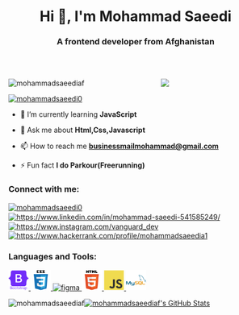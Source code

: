 <h1 align="center">Hi 👋, I'm Mohammad Saeedi</h1>
<h3 align="center">A  frontend developer from Afghanistan</h3>
<br><br> 
<p align="center">
  <img src="https://cdn.dribbble.com/users/1162077/screenshots/4649464/media/76bd131b4aa3447eb9f9d0887972c066.gif" width="40%" align="right"/>
</p>
<p align="left"> <img src="https://komarev.com/ghpvc/?username=mohammadsaeediaf&label=Profile%20views&color=0e75b6&style=flat" alt="mohammadsaeediaf" /> </p>
<p align="left"> <a href="https://twitter.com/mohammadsaeedi0" target="blank"><img src="https://img.shields.io/twitter/follow/mohammadsaeedi0?logo=twitter&style=for-the-badge" alt="mohammadsaeedi0" /></a> </p>

- 🌱 I’m currently learning **JavaScript**

- 💬 Ask me about **Html,Css,Javascript**

- 📫 How to reach me **businessmailmohammad@gmail.com**

- ⚡ Fun fact **I do Parkour(Freerunning)**
 
<h3 align="left">Connect with me:</h3>
<p align="left">
<a href="https://twitter.com/mohammadsaeedi0" target="blank"><img align="center" src="https://raw.githubusercontent.com/rahuldkjain/github-profile-readme-generator/master/src/images/icons/Social/twitter.svg" alt="mohammadsaeedi0" height="30" width="40" /></a>
<a href="https://linkedin.com/in/https://www.linkedin.com/in/mohammad-saeedi-541585249/" target="blank"><img align="center" src="https://raw.githubusercontent.com/rahuldkjain/github-profile-readme-generator/master/src/images/icons/Social/linked-in-alt.svg" alt="https://www.linkedin.com/in/mohammad-saeedi-541585249/" height="30" width="40" /></a>
<a href="https://instagram.com/https://www.instagram.com/vanguard_dev" target="blank"><img align="center" src="https://raw.githubusercontent.com/rahuldkjain/github-profile-readme-generator/master/src/images/icons/Social/instagram.svg" alt="https://www.instagram.com/vanguard_dev" height="30" width="40" /></a>
<a href="https://www.hackerrank.com/https://www.hackerrank.com/profile/mohammadsaeedia1" target="blank"><img align="center" src="https://raw.githubusercontent.com/rahuldkjain/github-profile-readme-generator/master/src/images/icons/Social/hackerrank.svg" alt="https://www.hackerrank.com/profile/mohammadsaeedia1" height="30" width="40" /></a>
</p>

<h3 align="left">Languages and Tools:</h3>
<p align="left"> <a href="https://getbootstrap.com" target="_blank" rel="noreferrer"> <img src="https://raw.githubusercontent.com/devicons/devicon/master/icons/bootstrap/bootstrap-plain-wordmark.svg" alt="bootstrap" width="40" height="40"/> </a> <a href="https://www.w3schools.com/css/" target="_blank" rel="noreferrer"> <img src="https://raw.githubusercontent.com/devicons/devicon/master/icons/css3/css3-original-wordmark.svg" alt="css3" width="40" height="40"/> </a> <a href="https://www.figma.com/" target="_blank" rel="noreferrer"> <img src="https://www.vectorlogo.zone/logos/figma/figma-icon.svg" alt="figma" width="40" height="40"/> </a> <a href="https://www.w3.org/html/" target="_blank" rel="noreferrer"> <img src="https://raw.githubusercontent.com/devicons/devicon/master/icons/html5/html5-original-wordmark.svg" alt="html5" width="40" height="40"/> </a> <a href="https://developer.mozilla.org/en-US/docs/Web/JavaScript" target="_blank" rel="noreferrer"> <img src="https://raw.githubusercontent.com/devicons/devicon/master/icons/javascript/javascript-original.svg" alt="javascript" width="40" height="40"/> </a> <a href="https://www.mysql.com/" target="_blank" rel="noreferrer"> <img src="https://raw.githubusercontent.com/devicons/devicon/master/icons/mysql/mysql-original-wordmark.svg" alt="mysql" width="40" height="40"/> </a> <a href="https://www.adobe.com/products/xd.html" target="_blank" rel="noreferrer"> </a> </p>

 
<p><img align="left" src="https://github-readme-stats.vercel.app/api/top-langs?username=mohammadsaeediaf&show_icons=true&locale=en&layout=compact" alt="mohammadsaeediaf" /></p>

  <a href="https://awesome-github-stats.azurewebsites.net/index.html??cardType=level&theme=gruvbox&preferLogin=false">    <img  alt="mohammadsaeediaf's GitHub Stats" src="https://awesome-github-stats.azurewebsites.net/user-stats/mohammadsaeediaf?cardType=level&theme=gruvbox&preferLogin=false" />  </a>

